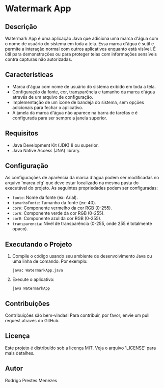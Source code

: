 
# Watermark App

## Descrição
Watermark App é uma aplicação Java que adiciona uma marca d'água com o nome de usuário do sistema em toda a tela. Essa marca d'água é sutil e permite a interação normal com outros aplicativos enquanto está visível. É útil para demonstrações ou para proteger telas com informações sensíveis contra capturas não autorizadas.

## Características
- Marca d'água com nome de usuário do sistema exibido em toda a tela.
- Configuração da fonte, cor, transparência e tamanho da marca d'água através de um arquivo de configuração.
- Implementação de um ícone de bandeja do sistema, sem opções adicionais para fechar o aplicativo.
- A janela da marca d'água não aparece na barra de tarefas e é configurada para ser sempre a janela superior.

## Requisitos
- Java Development Kit (JDK) 8 ou superior.
- Java Native Access (JNA) library.

## Configuração
As configurações de aparência da marca d'água podem ser modificadas no arquivo 'marca.cfg' que deve estar localizado na mesma pasta do executável do projeto. As seguintes propriedades podem ser configuradas:

- `fonte`: Nome da fonte (ex: Arial).
- `tamanhoFonte`: Tamanho da fonte (ex: 40).
- `corR`: Componente vermelho da cor RGB (0-255).
- `corG`: Componente verde da cor RGB (0-255).
- `corB`: Componente azul da cor RGB (0-255).
- `transparencia`: Nível de transparência (0-255, onde 255 é totalmente opaco).

## Executando o Projeto
1. Compile o código usando seu ambiente de desenvolvimento Java ou uma linha de comando. Por exemplo:
   ```
   javac WatermarkApp.java
   ```
2. Execute o aplicativo:
   ```
   java WatermarkApp
   ```

## Contribuições
Contribuições são bem-vindas! Para contribuir, por favor, envie um pull request através do GitHub.

## Licença
Este projeto é distribuído sob a licença MIT. Veja o arquivo 'LICENSE' para mais detalhes.

## Autor
Rodrigo Prestes Menezes


